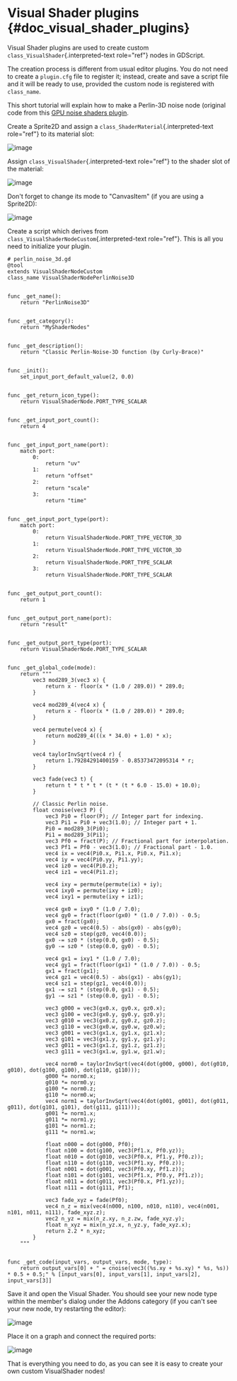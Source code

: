 # Visual Shader plugins {#doc_visual_shader_plugins}

Visual Shader plugins are used to create custom
`class_VisualShader`{.interpreted-text role="ref"} nodes in GDScript.

The creation process is different from usual editor plugins. You do not
need to create a `plugin.cfg` file to register it; instead, create and
save a script file and it will be ready to use, provided the custom node
is registered with `class_name`.

This short tutorial will explain how to make a Perlin-3D noise node
(original code from this [GPU noise shaders
plugin](https://github.com/curly-brace/Godot-3.0-Noise-Shaders/blob/master/assets/gpu_noise_shaders/classic_perlin3d.tres).

Create a Sprite2D and assign a `class_ShaderMaterial`{.interpreted-text
role="ref"} to its material slot:

![image](img/visual_shader_plugins_start.png)

Assign `class_VisualShader`{.interpreted-text role="ref"} to the shader
slot of the material:

![image](img/visual_shader_plugins_start2.png)

Don\'t forget to change its mode to \"CanvasItem\" (if you are using a
Sprite2D):

![image](img/visual_shader_plugins_start3.png)

Create a script which derives from
`class_VisualShaderNodeCustom`{.interpreted-text role="ref"}. This is
all you need to initialize your plugin.

    # perlin_noise_3d.gd
    @tool
    extends VisualShaderNodeCustom
    class_name VisualShaderNodePerlinNoise3D


    func _get_name():
        return "PerlinNoise3D"


    func _get_category():
        return "MyShaderNodes"


    func _get_description():
        return "Classic Perlin-Noise-3D function (by Curly-Brace)"


    func _init():
        set_input_port_default_value(2, 0.0)


    func _get_return_icon_type():
        return VisualShaderNode.PORT_TYPE_SCALAR


    func _get_input_port_count():
        return 4


    func _get_input_port_name(port):
        match port:
            0:
                return "uv"
            1:
                return "offset"
            2:
                return "scale"
            3:
                return "time"


    func _get_input_port_type(port):
        match port:
            0:
                return VisualShaderNode.PORT_TYPE_VECTOR_3D
            1:
                return VisualShaderNode.PORT_TYPE_VECTOR_3D
            2:
                return VisualShaderNode.PORT_TYPE_SCALAR
            3:
                return VisualShaderNode.PORT_TYPE_SCALAR


    func _get_output_port_count():
        return 1


    func _get_output_port_name(port):
        return "result"


    func _get_output_port_type(port):
        return VisualShaderNode.PORT_TYPE_SCALAR


    func _get_global_code(mode):
        return """
            vec3 mod289_3(vec3 x) {
                return x - floor(x * (1.0 / 289.0)) * 289.0;
            }

            vec4 mod289_4(vec4 x) {
                return x - floor(x * (1.0 / 289.0)) * 289.0;
            }

            vec4 permute(vec4 x) {
                return mod289_4(((x * 34.0) + 1.0) * x);
            }

            vec4 taylorInvSqrt(vec4 r) {
                return 1.79284291400159 - 0.85373472095314 * r;
            }

            vec3 fade(vec3 t) {
                return t * t * t * (t * (t * 6.0 - 15.0) + 10.0);
            }

            // Classic Perlin noise.
            float cnoise(vec3 P) {
                vec3 Pi0 = floor(P); // Integer part for indexing.
                vec3 Pi1 = Pi0 + vec3(1.0); // Integer part + 1.
                Pi0 = mod289_3(Pi0);
                Pi1 = mod289_3(Pi1);
                vec3 Pf0 = fract(P); // Fractional part for interpolation.
                vec3 Pf1 = Pf0 - vec3(1.0); // Fractional part - 1.0.
                vec4 ix = vec4(Pi0.x, Pi1.x, Pi0.x, Pi1.x);
                vec4 iy = vec4(Pi0.yy, Pi1.yy);
                vec4 iz0 = vec4(Pi0.z);
                vec4 iz1 = vec4(Pi1.z);

                vec4 ixy = permute(permute(ix) + iy);
                vec4 ixy0 = permute(ixy + iz0);
                vec4 ixy1 = permute(ixy + iz1);

                vec4 gx0 = ixy0 * (1.0 / 7.0);
                vec4 gy0 = fract(floor(gx0) * (1.0 / 7.0)) - 0.5;
                gx0 = fract(gx0);
                vec4 gz0 = vec4(0.5) - abs(gx0) - abs(gy0);
                vec4 sz0 = step(gz0, vec4(0.0));
                gx0 -= sz0 * (step(0.0, gx0) - 0.5);
                gy0 -= sz0 * (step(0.0, gy0) - 0.5);

                vec4 gx1 = ixy1 * (1.0 / 7.0);
                vec4 gy1 = fract(floor(gx1) * (1.0 / 7.0)) - 0.5;
                gx1 = fract(gx1);
                vec4 gz1 = vec4(0.5) - abs(gx1) - abs(gy1);
                vec4 sz1 = step(gz1, vec4(0.0));
                gx1 -= sz1 * (step(0.0, gx1) - 0.5);
                gy1 -= sz1 * (step(0.0, gy1) - 0.5);

                vec3 g000 = vec3(gx0.x, gy0.x, gz0.x);
                vec3 g100 = vec3(gx0.y, gy0.y, gz0.y);
                vec3 g010 = vec3(gx0.z, gy0.z, gz0.z);
                vec3 g110 = vec3(gx0.w, gy0.w, gz0.w);
                vec3 g001 = vec3(gx1.x, gy1.x, gz1.x);
                vec3 g101 = vec3(gx1.y, gy1.y, gz1.y);
                vec3 g011 = vec3(gx1.z, gy1.z, gz1.z);
                vec3 g111 = vec3(gx1.w, gy1.w, gz1.w);

                vec4 norm0 = taylorInvSqrt(vec4(dot(g000, g000), dot(g010, g010), dot(g100, g100), dot(g110, g110)));
                g000 *= norm0.x;
                g010 *= norm0.y;
                g100 *= norm0.z;
                g110 *= norm0.w;
                vec4 norm1 = taylorInvSqrt(vec4(dot(g001, g001), dot(g011, g011), dot(g101, g101), dot(g111, g111)));
                g001 *= norm1.x;
                g011 *= norm1.y;
                g101 *= norm1.z;
                g111 *= norm1.w;

                float n000 = dot(g000, Pf0);
                float n100 = dot(g100, vec3(Pf1.x, Pf0.yz));
                float n010 = dot(g010, vec3(Pf0.x, Pf1.y, Pf0.z));
                float n110 = dot(g110, vec3(Pf1.xy, Pf0.z));
                float n001 = dot(g001, vec3(Pf0.xy, Pf1.z));
                float n101 = dot(g101, vec3(Pf1.x, Pf0.y, Pf1.z));
                float n011 = dot(g011, vec3(Pf0.x, Pf1.yz));
                float n111 = dot(g111, Pf1);

                vec3 fade_xyz = fade(Pf0);
                vec4 n_z = mix(vec4(n000, n100, n010, n110), vec4(n001, n101, n011, n111), fade_xyz.z);
                vec2 n_yz = mix(n_z.xy, n_z.zw, fade_xyz.y);
                float n_xyz = mix(n_yz.x, n_yz.y, fade_xyz.x);
                return 2.2 * n_xyz;
            }
        """


    func _get_code(input_vars, output_vars, mode, type):
        return output_vars[0] + " = cnoise(vec3((%s.xy + %s.xy) * %s, %s)) * 0.5 + 0.5;" % [input_vars[0], input_vars[1], input_vars[2], input_vars[3]]

Save it and open the Visual Shader. You should see your new node type
within the member\'s dialog under the Addons category (if you can\'t see
your new node, try restarting the editor):

![image](img/visual_shader_plugins_result1.png)

Place it on a graph and connect the required ports:

![image](img/visual_shader_plugins_result2.png)

That is everything you need to do, as you can see it is easy to create
your own custom VisualShader nodes!
